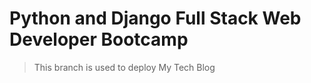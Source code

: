# Python and Django Full Stack Web Developer Bootcamp

> This branch is used to deploy My Tech Blog
